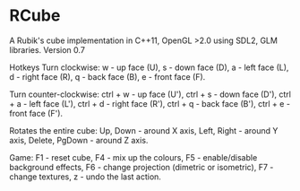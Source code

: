 # RCube
A Rubik's cube implementation in C++11, OpenGL >2.0 using SDL2, GLM libraries. Version 0.7

Hotkeys
Turn clockwise:
w - up face (U),
s - down face (D),
a - left face (L),
d - right face (R),
q - back face (B),
e - front face (F).

Turn counter-clockwise:
ctrl + w - up face (U'),
ctrl + s - down face (D'),
ctrl + a - left face (L'),
ctrl + d - right face (R'),
ctrl + q - back face (B'),
ctrl + e - front face (F').

Rotates the entire cube:
Up, Down - around X axis,
Left, Right - around Y axis,
Delete, PgDown - around Z axis.

Game:
F1 - reset cube,
F4 - mix up the colours,
F5 - enable/disable background effects,
F6 - change projection (dimetric or isometric),
F7 - change textures,
z - undo the last action.
